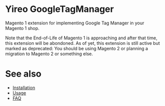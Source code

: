 # Yireo GoogleTagManager
Magento 1 extension for implementing Google Tag Manager in your Magento 1 shop.

Note that the End-of-Life of Magento 1 is approaching and after that time, this extension will be abondoned. As of yet, this extension is still active but marked as deprecated: You should be using Magento 2 or planning a migration to Magento 2 or something else.

# See also
- [Installation](INSTALL.md)
- [Usage](USAGE.md)
- [FAQ](FAQ.md)
